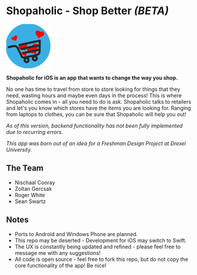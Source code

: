 Shopaholic - Shop Better *(BETA)*
==========

![ShopaholicLogo](shopAholic!/shopAholic!/Images.xcassets/AppIcon.appiconset/Icon.png)

**Shopaholic for iOS is an app that wants to change the way you shop.** 

No one has time to travel from store to store looking for things that they need, wasting hours and maybe even days in the 
process! This is where Shopaholic comes in - all you need to do is ask. Shopaholic talks to retailers and let's you know
which stores have the items you are looking for. Ranging from laptops to clothes, you can be sure that Shopaholic will help 
you out!

*As of this version, backend functionality has not been fully implemented due to recurring errors.*

*This app was born out of an idea for a Freshman Design Project at Drexel University.*

The Team
--------

* Nischaal Cooray
* Zoltan Gercsak
* Roger White
* Sean Swartz

Notes
-----

* Ports to Android and Windows Phone are planned.
* This repo may be deserted - Development for iOS may switch to Swift.
* The UX is constantly being updated and refined - please feel free to message me with any suggestions!
* All code is open source - feel free to fork this repo, but do not copy the core functionality of the app! Be nice!


